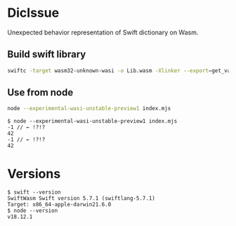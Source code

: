 # DicIssue

Unexpected behavior representation of Swift dictionary on Wasm.

## Build swift library

```sh
swiftc -target wasm32-unknown-wasi -o Lib.wasm -Xlinker --export=get_value -Xclang-linker -mexec-model=reactor -Xlinker --export=main Lib.swift
```

## Use from node

```sh
node --experimental-wasi-unstable-preview1 index.mjs
```

```
$ node --experimental-wasi-unstable-preview1 index.mjs                                         
-1 // ← !?!?
42
-1 // ← !?!?
42
```

# Versions

```
$ swift --version                                                                     
SwiftWasm Swift version 5.7.1 (swiftlang-5.7.1)
Target: x86_64-apple-darwin21.6.0
$ node --version                                      
v18.12.1
```
